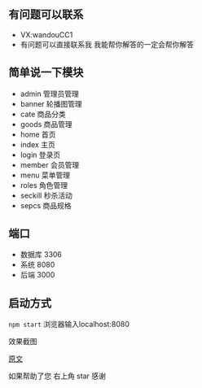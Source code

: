## 有问题可以联系 
- VX:wandouCC1
- 有问题可以直接联系我 我能帮你解答的一定会帮你解答


## 简单说一下模块

- admin 管理员管理 
- banner 轮播图管理 
- cate 商品分类     
- goods 商品管理
- home 首页 
- index 主页
- login 登录页
- member 会员管理
- menu 菜单管理
- roles 角色管理
- seckill 秒杀活动
- sepcs 商品规格

## 端口
- 数据库 3306
- 系统 8080
- 后端 3000

## 启动方式 
`npm start`
浏览器输入localhost:8080

效果截图 


[原文](https://blog.csdn.net/m0_48486617/article/details/110405576)

如果帮助了您 右上角 star 感谢
